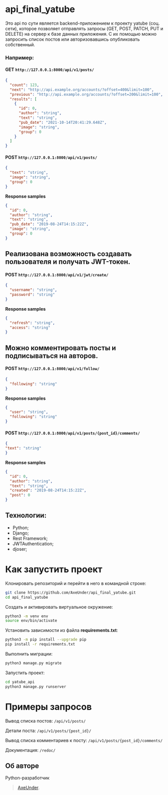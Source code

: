 # api_final_yatube

Это api по сути является backend-приложением к проекту yatube (соц. сети), которое позволяет отправлять запросы (GET, POST, PATCH, PUT и DELETE) на сервер к базе данных приложения. С их помощью можно запросить список постов или авторизовавшись опубликовать собственный.
### **Например:**
#### GET `http://127.0.0.1:8000/api/v1/posts/`
```json
{
  "count": 123,
  "next": "http://api.example.org/accounts/?offset=400&limit=100",
  "previous": "http://api.example.org/accounts/?offset=200&limit=100",
  "results": [
    {
      "id": 0,
      "author": "string",
      "text": "string",
      "pub_date": "2021-10-14T20:41:29.648Z",
      "image": "string",
      "group": 0
    }
  ]
}
```
#### POST `http://127.0.0.1:8000/api/v1/posts/`
```json
{
  "text": "string",
  "image": "string",
  "group": 0
}
```
**Response samples**
```json
{
  "id": 0,
  "author": "string",
  "text": "string",
  "pub_date": "2019-08-24T14:15:22Z",
  "image": "string",
  "group": 0
}
```
## Реализована возможность создавать пользователя и получать JWT-токен.
#### POST `http://127.0.0.1:8000/api/v1/jwt/create/`
```json
{
  "username": "string",
  "password": "string"
}
```
**Response samples**
```json
{
  "refresh": "string",
  "access": "string"
}
```
## Можно комментировать посты и подписываться на авторов.
#### POST `http://127.0.0.1:8000/api/v1/follow/`
```json
{
  "following": "string"
}
```
**Response samples**
```json
{
  "user": "string",
  "following": "string"
}
```
#### POST `http://127.0.0.1:8000/api/v1/posts/{post_id}/comments/`
```json
{
"text": "string"
}
```
**Response samples**
```json
{
  "id": 0,
  "author": "string",
  "text": "string",
  "created": "2019-08-24T14:15:22Z",
  "post": 0
}
```

## Технологии:

- Python;
- Django;
- Rest Framework;
- JWTAuthentication;
- djoser;


# Как запустить проект

Клонировать репозиторий и перейти в него в командной строке:
```bash
git clone https://github.com/AxeUnder/api_final_yatube.git
cd api_final_yatube
```

Cоздать и активировать виртуальное окружение:
```bash
python3 -m venv env
source env/bin/activate
```

Установить зависимости из файла **requirements.txt**:
```bash
python3 -m pip install --upgrade pip
pip install -r requirements.txt
```

Выполнить миграции:
```bash
python3 manage.py migrate
```

Запустить проект:
```bash
cd yatube_api
python3 manage.py runserver
```


# Примеры запросов

Вывод списка постов:
`/api/v1/posts/`

Детали поста:
`/api/v1/posts/{post_id}/`

Вывод списка комментариев к посту:
`/api/v1/posts/{post_id}/comments/`

Документация:
`/redoc/`

## Об авторе
Python-разработчик
> [AxeUnder](https://github.com/AxeUnder).
